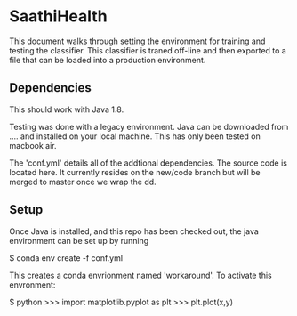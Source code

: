 # SaathiHealth

This document walks through setting the environment for training and testing the classifier. This classifier is traned off-line and then exported to a file that can be loaded into a production environment.

## Dependencies
This should work with Java 1.8. 

Testing was done with a legacy environment. Java can be downloaded from .... and installed on your local machine. This has only been tested on macbook air.

The 'conf.yml' details all of the addtional dependencies.  The source code is located here. It currently resides on the new/code branch but will be merged to master once we wrap the dd.

## Setup

Once Java is installed, and this repo has been checked out, the java environment can be set up by running

<p>
$ conda env create -f conf.yml
</p>

This creates a conda envrionment named 'workaround'. To activate this envronment:

<p>
$ python
 >>> import matplotlib.pyplot as plt
 >>> plt.plot(x,y)
</p>
